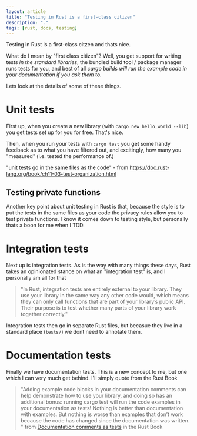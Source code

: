 ```yaml
---
layout: article
title: "Testing in Rust is a first-class citizen"
description: "."
tags: [rust, docs, testing]
---
```

Testing in Rust is a first-class citzen and thats nice.  

What do I mean by "first class citizen"?  Well, you get support for writing tests _in the standard libraries_, the bundled build tool / package manager runs tests for you, and best of all _cargo builds will run the example code in your documentation if you ask them to._

Lets look at the details of some of these things.

# Unit tests
First up, when you create a new library (with ```cargo new hello_world --lib```) you get tests set up for you for free.  That's nice.

Then, when you run your tests with ```cargo test``` you get some handy feedback as to what you have filtered out, and excitingly, how many you "measured" (i.e. tested the performance of.)

"unit tests go in the same files as the code" - from https://doc.rust-lang.org/book/ch11-03-test-organization.html

## Testing private functions
Another key point about unit testing in Rust is that, because the style is to put the tests in the same files as your code the privacy rules allow you to test private functions.  I know it comes down to testing style, but personally thats a boon for me when I TDD. 

# Integration tests
Next up is integration tests.  As is the way with many things these days, Rust takes an opinionated stance on what an "integration test" is, and I personally am all for that

> "In Rust, integration tests are entirely external to your library. They use your library in the same way any other code would, which means they can only call functions that are part of your library’s public API. Their purpose is to test whether many parts of your library work together correctly."

Integration tests then go in separate Rust files, but becasue they live in a standard place (```tests/```) we dont need to annotate them.

# Documentation tests
Finally we have documentation tests.  This is a new concept to me, but one which I can very much get behind. I'll simply quote from the Rust Book  

> "Adding example code blocks in your documentation comments can help demonstrate how to use your library, and doing so has an additional bonus: running cargo test will run the code examples in your documentation as tests! Nothing is better than documentation with examples. But nothing is worse than examples that don’t work because the code has changed since the documentation was written. " from [Documentation comments as tests](https://doc.rust-lang.org/book/ch14-02-publishing-to-crates-io.html#documentation-comments-as-tests) in the Rust Book
